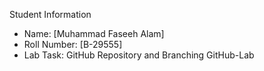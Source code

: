 Student Information
- Name: [Muhammad Faseeh Alam]
- Roll Number: [B-29555]
- Lab Task: GitHub Repository and Branching GitHub-Lab
